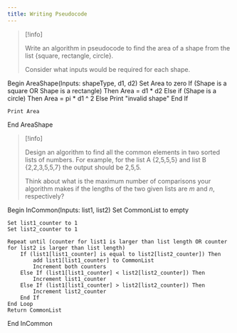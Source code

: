 ```yaml
---
title: Writing Pseudocode
---
```


> [!info]
> 
> Write an algorithm in pseudocode to find the area of a shape from the list {square, rectangle, circle}. 
> 
> Consider what inputs would be required for each shape.

Begin AreaShape(Inputs: shapeType, d1, d2)
	Set Area to zero
	If (Shape is a square OR Shape is a rectangle) Then
		Area = d1 * d2
	Else if (Shape is a circle) Then
		Area = pi * d1 ^ 2
	Else
		Print "invalid shape"
	End If
	
	Print Area
End AreaShape

> [!info]
> 
> Design an algorithm to find all the common elements in two sorted lists of numbers. For example, for the list A {2,5,5,5} and list B {2,2,3,5,5,7} the output should be 2,5,5.  
> 
> Think about what is the maximum number of comparisons your algorithm makes if the lengths of the two given lists are _m_ and _n_, respectively?

Begin InCommon(Inputs: list1, list2)
	Set CommonList to empty
	
	Set list1_counter to 1
	Set list2_counter to 1
	
	Repeat until (counter for list1 is larger than list length OR counter for list2 is larger than list length)
		If (list1[list1_counter] is equal to list2[list2_counter]) Then
			add list1[list1_counter] to CommonList
			Increment both counters
		Else If (list1[list1_counter] < list2[list2_counter]) Then
			Increment list1_counter
		Else If (list1[list1_counter] > list2[list2_counter]) Then
			Increment list2_counter
		End If
	End Loop
	Return CommonList
End InCommon
